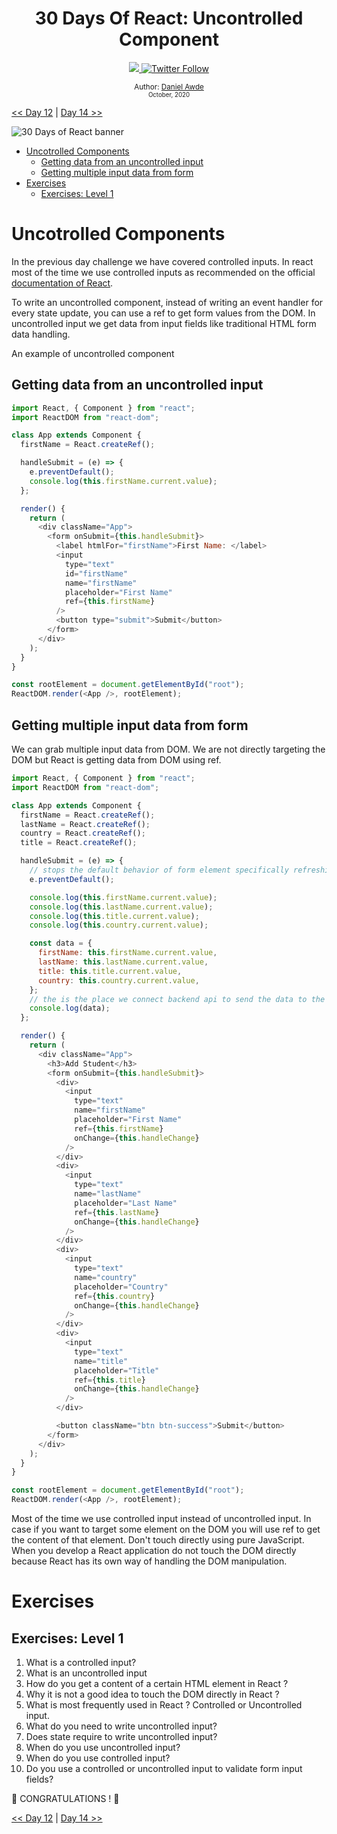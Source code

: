<div align="center">
  <h1> 30 Days Of React: Uncontrolled Component</h1>
  <a class="header-badge" target="_blank" href="https://www.linkedin.com/in/DanielAwde9/">
  <img src="https://img.shields.io/badge/style--5eba00.svg?label=LinkedIn&logo=linkedin&style=social">
  </a>
  <a class="header-badge" target="_blank" href="https://twitter.com/DanielAwde9">
  <img alt="Twitter Follow" src="https://img.shields.io/twitter/follow/DanielAwde9?style=social">
  </a>

<sub>Author:
<a href="https://www.linkedin.com/in/DanielAwde9/" target="_blank">Daniel Awde</a><br>
<small> October, 2020</small>
</sub>

</div>

[<< Day 12](../12_Day_Forms/12_forms.md) | [Day 14 >>]()

![30 Days of React banner](../images/30_days_of_react_banner_day_13.jpg)

- [Uncotrolled Components](#uncotrolled-components)
  - [Getting data from an uncontrolled input](#getting-data-from-an-uncontrolled-input)
  - [Getting multiple input data from form](#getting-multiple-input-data-from-form)
- [Exercises](#exercises)
  - [Exercises: Level 1](#exercises-level-1)

# Uncotrolled Components

In the previous day challenge we have covered controlled inputs. In react most of the time we use controlled inputs as recommended on the official [documentation of React](https://reactjs.org/docs/uncontrolled-components.html).

To write an uncontrolled component, instead of writing an event handler for every state update, you can use a ref to get form values from the DOM. In uncontrolled input we get data from input fields like traditional HTML form data handling.

An example of uncontrolled component

## Getting data from an uncontrolled input

```js
import React, { Component } from "react";
import ReactDOM from "react-dom";

class App extends Component {
  firstName = React.createRef();

  handleSubmit = (e) => {
    e.preventDefault();
    console.log(this.firstName.current.value);
  };

  render() {
    return (
      <div className="App">
        <form onSubmit={this.handleSubmit}>
          <label htmlFor="firstName">First Name: </label>
          <input
            type="text"
            id="firstName"
            name="firstName"
            placeholder="First Name"
            ref={this.firstName}
          />
          <button type="submit">Submit</button>
        </form>
      </div>
    );
  }
}

const rootElement = document.getElementById("root");
ReactDOM.render(<App />, rootElement);
```

## Getting multiple input data from form

We can grab multiple input data from DOM. We are not directly targeting the DOM but React is getting data from DOM using ref.

```js
import React, { Component } from "react";
import ReactDOM from "react-dom";

class App extends Component {
  firstName = React.createRef();
  lastName = React.createRef();
  country = React.createRef();
  title = React.createRef();

  handleSubmit = (e) => {
    // stops the default behavior of form element specifically refreshing of page
    e.preventDefault();

    console.log(this.firstName.current.value);
    console.log(this.lastName.current.value);
    console.log(this.title.current.value);
    console.log(this.country.current.value);

    const data = {
      firstName: this.firstName.current.value,
      lastName: this.lastName.current.value,
      title: this.title.current.value,
      country: this.country.current.value,
    };
    // the is the place we connect backend api to send the data to the database
    console.log(data);
  };

  render() {
    return (
      <div className="App">
        <h3>Add Student</h3>
        <form onSubmit={this.handleSubmit}>
          <div>
            <input
              type="text"
              name="firstName"
              placeholder="First Name"
              ref={this.firstName}
              onChange={this.handleChange}
            />
          </div>
          <div>
            <input
              type="text"
              name="lastName"
              placeholder="Last Name"
              ref={this.lastName}
              onChange={this.handleChange}
            />
          </div>
          <div>
            <input
              type="text"
              name="country"
              placeholder="Country"
              ref={this.country}
              onChange={this.handleChange}
            />
          </div>
          <div>
            <input
              type="text"
              name="title"
              placeholder="Title"
              ref={this.title}
              onChange={this.handleChange}
            />
          </div>

          <button className="btn btn-success">Submit</button>
        </form>
      </div>
    );
  }
}

const rootElement = document.getElementById("root");
ReactDOM.render(<App />, rootElement);
```

Most of the time we use controlled input instead of uncontrolled input. In case if you want to target some element on the DOM you will use ref to get the content of that element. Don't touch directly using pure JavaScript. When you develop a React application do not touch the DOM directly because React has its own way of handling the DOM manipulation.

# Exercises

## Exercises: Level 1

1. What is a controlled input?
2. What is an uncontrolled input
3. How do you get a content of a certain HTML element in React ?
4. Why it is not a good idea to touch the DOM directly in React ?
5. What is most frequently used in React ? Controlled or Uncontrolled input.
6. What do you need to write uncontrolled input?
7. Does state require to write uncontrolled input?
8. When do you use uncontrolled input?
9. When do you use controlled input?
10. Do you use a controlled or uncontrolled input to validate form input fields?

🎉 CONGRATULATIONS ! 🎉

[<< Day 12](../12_Day_Forms/12_forms.md) | [Day 14 >>]()
